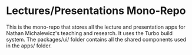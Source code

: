 # Lectures/Presentations Mono-Repo

This is the mono-repo that stores all the lecture and presentation apps for Nathan Michalewicz's teaching and research. It uses the Turbo build system. The packages/ui/ folder contains all the shared components used in the apps/ folder.
